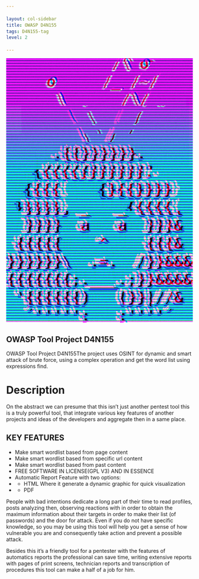 ```yaml
---

layout: col-sidebar
title: OWASP D4N155
tags: D4N155-tag
level: 2

---
```

![](assets/images/logo.jpg)

## OWASP Tool Project D4N155
OWASP Tool Project D4N155The project uses OSINT for dynamic and smart attack of brute force, using a complex operation and get the word list using expressions find.

# Description
On the abstract we can presume that this isn’t just another pentest tool this is a truly powerful tool, that integrate various key features of another projects and ideas of the developers and aggregate then in a same place. 

## KEY FEATURES
* Make smart wordlist based from page content
* Make smart wordlist based from specific url content
* Make smart wordlist based from past content
* FREE SOFTWARE IN LICENSE(GPL V3) AND IN ESSENCE
* Automatic Report Feature with two options: 
* * HTML Where it generate a dynamic graphic for quick visualization
* * PDF

People with bad intentions dedicate a long part of their time to read profiles, posts analyzing then, observing reactions with in order to obtain the maximum information about their targets in order to make their list (of passwords) and the door for attack. Even if you do not have specific knowledge, so you may be using this tool will help you get a sense of how vulnerable you are and consequently take action and prevent a possible attack.

Besides this it’s a friendly tool for a pentester with the features of automatics reports the professional can save time, writing extensive reports with pages of print screens, technician reports and transcription of procedures this tool can make a half of a job for him.
